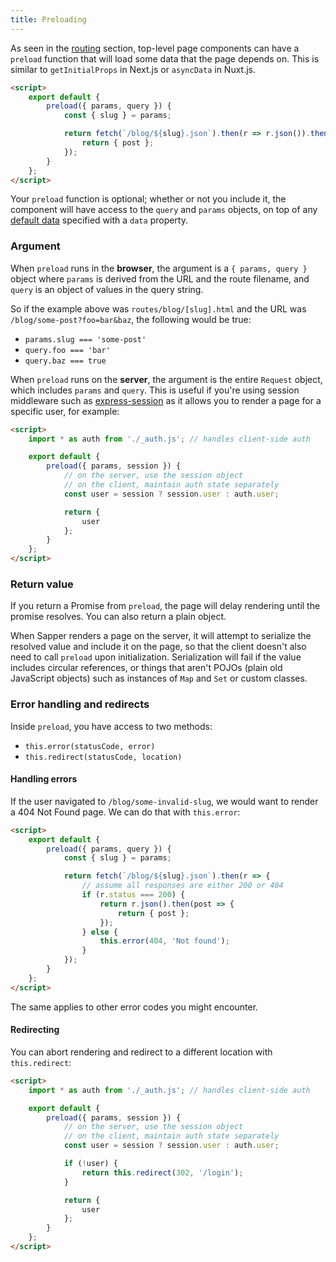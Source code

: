 ```yaml
---
title: Preloading
---
```


As seen in the [routing](#routing) section, top-level page components can have a `preload` function that will load some data that the page depends on. This is similar to `getInitialProps` in Next.js or `asyncData` in Nuxt.js.

```html
<script>
	export default {
		preload({ params, query }) {
			const { slug } = params;

			return fetch(`/blog/${slug}.json`).then(r => r.json()).then(post => {
				return { post };
			});
		}
	};
</script>
```

Your `preload` function is optional; whether or not you include it, the component will have access to the `query` and `params` objects, on top of any [default data](https://svelte.technology/guide#default-data) specified with a `data` property.


### Argument

When `preload` runs in the **browser**, the argument is a `{ params, query }` object where `params` is derived from the URL and the route filename, and `query` is an object of values in the query string.

So if the example above was `routes/blog/[slug].html` and the URL was `/blog/some-post?foo=bar&baz`, the following would be true:

* `params.slug === 'some-post'`
* `query.foo === 'bar'`
* `query.baz === true`

When `preload` runs on the **server**, the argument is the entire `Request` object, which includes `params` and `query`. This is useful if you're using session middleware such as [express-session](https://github.com/expressjs/session) as it allows you to render a page for a specific user, for example:

```html
<script>
	import * as auth from './_auth.js'; // handles client-side auth

	export default {
		preload({ params, session }) {
			// on the server, use the session object
			// on the client, maintain auth state separately
			const user = session ? session.user : auth.user;

			return {
				user
			};
		}
	};
</script>
```


### Return value

If you return a Promise from `preload`, the page will delay rendering until the promise resolves. You can also return a plain object.

When Sapper renders a page on the server, it will attempt to serialize the resolved value and include it on the page, so that the client doesn't also need to call `preload` upon initialization. Serialization will fail if the value includes circular references, or things that aren't POJOs (plain old JavaScript objects) such as instances of `Map` and `Set` or custom classes.



### Error handling and redirects

Inside `preload`, you have access to two methods:

* `this.error(statusCode, error)`
* `this.redirect(statusCode, location)`


#### Handling errors

If the user navigated to `/blog/some-invalid-slug`, we would want to render a 404 Not Found page. We can do that with `this.error`:

```html
<script>
	export default {
		preload({ params, query }) {
			const { slug } = params;

			return fetch(`/blog/${slug}.json`).then(r => {
				// assume all responses are either 200 or 404
				if (r.status === 200) {
					return r.json().then(post => {
						return { post };
					});
				} else {
					this.error(404, 'Not found');
				}
			});
		}
	};
</script>
```

The same applies to other error codes you might encounter.


#### Redirecting

You can abort rendering and redirect to a different location with `this.redirect`:

```html
<script>
	import * as auth from './_auth.js'; // handles client-side auth

	export default {
		preload({ params, session }) {
			// on the server, use the session object
			// on the client, maintain auth state separately
			const user = session ? session.user : auth.user;

			if (!user) {
				return this.redirect(302, '/login');
			}

			return {
				user
			};
		}
	};
</script>
```